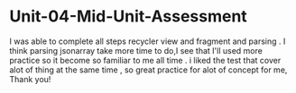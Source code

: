 # Unit-04-Mid-Unit-Assessment
I was able to complete all steps recycler view and fragment and parsing .
I think parsing jsonarray take more time to do,I see that I'll used more practice so it become so familiar to me all time  .
i liked the test that cover alot of thing at the same time , so great practice for alot of concept for me, Thank you!
